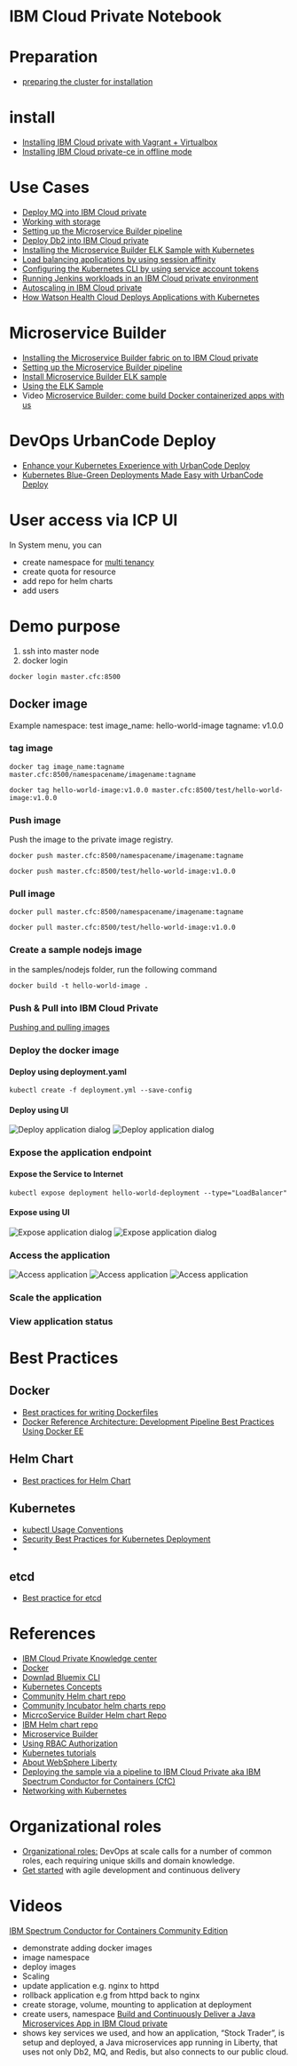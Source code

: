# IBM Cloud Private Notebook

# Preparation
- [preparing the cluster for installation](https://www.ibm.com/support/knowledgecenter/en/SSBS6K_1.2.0/installing/prep_cluster.html)

# install

- [Installing IBM Cloud private with Vagrant + Virtualbox](https://www.ibm.com/developerworks/community/blogs/fe25b4ef-ea6a-4d86-a629-6f87ccf4649e/entry/Setting_up_an_IBM_Spectrum_Conductor_for_Containers_cluster_by_using_Vagrant?lang=en)
- [Installing IBM Cloud private-ce in offline mode](https://developer.ibm.com/recipes/tutorials/installing-ibm-cloud-privatece-in-offline-mode/)

# Use Cases

- [Deploy MQ into IBM Cloud private](https://developer.ibm.com/recipes/tutorials/deploy-mq-into-ibm-cloud-private/)
- [Working with storage](https://www.ibm.com/developerworks/community/blogs/fe25b4ef-ea6a-4d86-a629-6f87ccf4649e/entry/Working_with_storage?lang=en)
- [Setting up the Microservice Builder pipeline](https://www.ibm.com/support/knowledgecenter/en/SS5PWC/pipeline.html)
- [Deploy Db2 into IBM Cloud private](https://developer.ibm.com/recipes/tutorials/deploy-db2-into-ibm-cloud-private/)
- [Installing the Microservice Builder ELK Sample with Kubernetes](https://github.com/WASdev/sample.microservicebuilder.helm.elk/blob/master/installing_sample_elk_task.md)
- [Load balancing applications by using session affinity](https://www.ibm.com/developerworks/community/blogs/fe25b4ef-ea6a-4d86-a629-6f87ccf4649e/entry/Load_balancing_applications_with_session_affinity?lang=en)
- [Configuring the Kubernetes CLI by using service account tokens](https://www.ibm.com/developerworks/community/blogs/fe25b4ef-ea6a-4d86-a629-6f87ccf4649e/entry/Configuring_the_Kubernetes_CLI_by_using_service_account_tokens1?lang=en)
- [Running Jenkins workloads in an IBM Cloud private environment](https://www.ibm.com/developerworks/community/blogs/fe25b4ef-ea6a-4d86-a629-6f87ccf4649e/entry/CI_CD_Integration_with_Jenkins_in_CFC1?lang=en)
- [Autoscaling in IBM Cloud private](https://www.ibm.com/developerworks/community/blogs/fe25b4ef-ea6a-4d86-a629-6f87ccf4649e/entry/Autoscaling_in_IBM_Spectrum_for_Containers_clusters?lang=en)
- [How Watson Health Cloud Deploys Applications with Kubernetes](http://blog.kubernetes.io/2017/07/how-watson-health-cloud-deploys.html)

# Microservice Builder
- [Installing the Microservice Builder fabric on to IBM Cloud private](https://www.ibm.com/support/knowledgecenter/SS5PWC/installing_fabric_task.html)
- [Setting up the Microservice Builder pipeline](https://www.ibm.com/support/knowledgecenter/SS5PWC/pipeline.html)
- [Install Microservice Builder ELK sample](https://github.com/WASdev/sample.microservicebuilder.helm.elk/blob/master/installing_sample_elk_task.md)
- [Using the ELK Sample](https://github.com/WASdev/sample.microservicebuilder.helm.elk/blob/master/sample_elk_task.md)
- Video [Microservice Builder: come build Docker containerized apps with us](https://www.youtube.com/watch?v=8w-XqDAD18g)

# DevOps UrbanCode Deploy
- [Enhance your Kubernetes Experience with UrbanCode Deploy](https://developer.ibm.com/urbancode/2017/06/28/enhance-kubernetes-experience-urbancode-deploy/)
- [Kubernetes Blue-Green Deployments Made Easy with UrbanCode Deploy](https://developer.ibm.com/urbancode/2017/07/26/kubernetes-blue-green-deployments-made-easy-urbancode-deploy/)

# User access via ICP UI

In System menu, you can
- create namespace for [multi tenancy](https://www.youtube.com/watch?v=SDFDpTMZTjc&index=2&list=PLA-Z7DV3wrOWeUQbv-C2zs3IvBCWFGpTC)
- create quota for resource
- add repo for helm charts
- add users

# Demo purpose
1. ssh into master node
2. docker login
```
docker login master.cfc:8500
```

## Docker image
Example
namespace: test
image_name: hello-world-image
tagname: v1.0.0

### tag image
```
docker tag image_name:tagname master.cfc:8500/namespacename/imagename:tagname
```

```
docker tag hello-world-image:v1.0.0 master.cfc:8500/test/hello-world-image:v1.0.0
```

### Push image
Push the image to the private image registry.
```
docker push master.cfc:8500/namespacename/imagename:tagname
```
```
docker push master.cfc:8500/test/hello-world-image:v1.0.0
```
### Pull image
```
docker pull master.cfc:8500/namespacename/imagename:tagname
```
```
docker pull master.cfc:8500/test/hello-world-image:v1.0.0
```
### Create a sample nodejs image
in the samples/nodejs folder, run the following command
```
docker build -t hello-world-image .
```
### Push & Pull into IBM Cloud Private
[Pushing and pulling images](https://www.ibm.com/support/knowledgecenter/en/SSBS6K_1.2.0/manage_images/using_docker_cli.html)
### Deploy the docker image
#### Deploy using deployment.yaml
```
kubectl create -f deployment.yml --save-config
```

#### Deploy using UI
![Deploy application dialog](https://github.com/jaricsng/ibm-cloud-private/blob/master/deploy-app-dialog-1.png)
![Deploy application dialog](https://github.com/jaricsng/ibm-cloud-private/blob/master/deploy-app-dialog-2.png)
### Expose the application endpoint
#### Expose the Service to Internet
```
kubectl expose deployment hello-world-deployment --type="LoadBalancer"
```

#### Expose using UI
![Expose application dialog](https://github.com/jaricsng/ibm-cloud-private/blob/master/expose-app-service.png)
![Expose application dialog](https://github.com/jaricsng/ibm-cloud-private/blob/master/expose-port-mapping.png)

### Access the application
![Access application](https://github.com/jaricsng/ibm-cloud-private/blob/master/access-app-1.png)
![Access application](https://github.com/jaricsng/ibm-cloud-private/blob/master/access-app-2.png)
![Access application](https://github.com/jaricsng/ibm-cloud-private/blob/master/access-app-3.png)

### Scale the application

### View application status


# Best Practices
## Docker
- [Best practices for writing Dockerfiles](https://docs.docker.com/engine/userguide/eng-image/dockerfile_best-practices/)
- [Docker Reference Architecture: Development Pipeline Best Practices Using Docker EE](https://success.docker.com/Architecture/Docker_Reference_Architecture%3A_Development_Pipeline_Best_Practices_Using_Docker_EE)
## Helm Chart
- [Best practices for Helm Chart](https://docs.helm.sh/chart_best_practices/)
## Kubernetes
- [kubectl Usage Conventions](https://kubernetes.io/docs/user-guide/kubectl-conventions/)
- [Security Best Practices for Kubernetes Deployment](http://blog.kubernetes.io/2016/08/security-best-practices-kubernetes-deployment.html)
-
## etcd
- [Best practice for etcd](https://coreos.com/operators/etcd/docs/latest/best_practices.html)

# References
- [IBM Cloud Private Knowledge center](https://www.ibm.com/support/knowledgecenter/en/SSBS6K_1.2.0/kc_welcome_containers.html)
- [Docker](https://docs.docker.com/)
- [Downlad Bluemix CLI](https://clis.ng.bluemix.net/ui/home.html?cm_sp=dw-bluemix-_-microservice-builder-_-devcenter&cm_mc_uid=47402820653814918773981&cm_mc_sid_50200000=1501752774)
- [Kubernetes Concepts](https://kubernetes.io/docs/concepts/)
- [Community Helm chart repo](https://kubernetes-charts.storage.googleapis.com)
- [Community Incubator helm charts repo](https://kubernetes-charts-incubator.storage.googleapis.com/)
- [MicrcoService Builder Helm chart Repo](http://public.dhe.ibm.com/ibmdl/export/pub/software/websphere/wasdev/microservicebuilder/helm/)
- [IBM Helm chart repo](https://raw.githubusercontent.com/IBM/charts/master/repo/stable/)
- [Microservice Builder](https://developer.ibm.com/microservice-builder/)
- [Using RBAC Authorization](https://kubernetes.io/docs/admin/authorization/rbac/)
- [Kubernetes tutorials](https://kubernetes.io/docs/tutorials/)
- [About WebSphere Liberty](https://developer.ibm.com/wasdev/websphere-liberty/)
- [Deploying the sample via a pipeline to IBM Cloud Private aka IBM Spectrum Conductor for Containers (CfC)](https://github.com/WASdev/sample.microservicebuilder.docs/blob/master/full_cfc.md)
- [Networking with Kubernetes](https://www.youtube.com/watch?v=WwQ62OyCNz4)

# Organizational roles
- [Organizational roles:](https://www.ibm.com/devops/method/content/culture/practice_organizational_roles/1_0) DevOps at scale calls for a number of common roles, each requiring unique skills and domain knowledge.
- [Get started](https://www.ibm.com/devops/method/content/course/get_started_agile_cd/0) with agile development and continuous delivery

# Videos
[IBM Spectrum Conductor for Containers Community Edition](https://www.youtube.com/watch?v=jchAHkc9rDo)
- demonstrate adding docker images
- image namespace
- deploy images
- Scaling
- update application e.g. nginx to httpd
- rollback application e.g from httpd back to nginx
- create storage, volume, mounting to application at deployment
- create users, namespace
[Build and Continuously Deliver a Java Microservices App in IBM Cloud private](https://www.ibm.com/developerworks/community/blogs/5092bd93-e659-4f89-8de2-a7ac980487f0/entry/Build_and_Continuously_Deliver_a_Java_Microservices_App_in_IBM_Cloud_private?lang=en)
- shows key services we used, and how an application, “Stock Trader”, is setup and deployed, a Java microservices app running in Liberty, that uses not only Db2, MQ, and Redis, but also connects to our public cloud.
